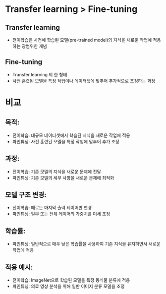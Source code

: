 

# Transfer learning > Fine-tuning

## Transfer learning
- 전이학습은 사전에 학습된 모델(pre-trained model)의 지식을 새로운 작업에 적용하는 광범위한 개념
## Fine-tuning
- Transfer learning 의 한 형태
- 사전 훈련된 모델을 특정 작업이나 데이터셋에 맞추어 추가적으로 조정하는 과정
# 비교
## 목적:
- 전이학습: 대규모 데이터셋에서 학습된 지식을 새로운 작업에 적용
- 파인튜닝: 사전 훈련된 모델을 특정 작업에 맞추어 추가 조정
## 과정:
- 전이학습: 기존 모델의 지식을 새로운 문제에 전달
- 파인튜닝: 기존 모델의 세부 사항을 새로운 문제에 최적화
## 모델 구조 변경:
- 전이학습: 때로는 마지막 출력 레이어만 변경
- 파인튜닝: 일부 또는 전체 레이어의 가중치를 미세 조정
## 학습률:
- 파인튜닝: 일반적으로 매우 낮은 학습률을 사용하여 기존 지식을 유지하면서 새로운 작업에 적응
## 적용 예시:
- 전이학습: ImageNet으로 학습된 모델을 특정 동식물 분류에 적용
- 파인튜닝: 의료 영상 분석을 위해 일반 이미지 분류 모델을 조정

